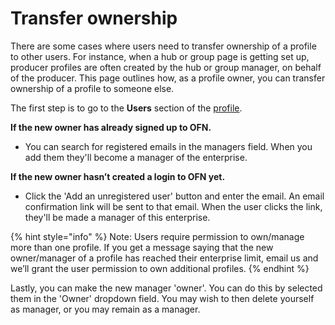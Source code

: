 # Transfer ownership

There are some cases where users need to transfer ownership of a profile to other users. For instance, when a hub or group page is getting set up, producer profiles are often created by the hub or group manager, on behalf of the producer. This page outlines how, as a profile owner, you can transfer ownership of a profile to someone else.

The first step is to go to the **Users** section of the [profile](../../basic-features/enterprise-settings.md#users).

**If the new owner has already signed up to OFN.**

* You can search for registered emails in the managers field. When you add them they'll become a manager of the enterprise.

**If the new owner hasn’t created a login to OFN yet.**

* Click the 'Add an unregistered user' button and enter the email. An email confirmation link will be sent to that email. When the user clicks the link, they'll be made a manager of this enterprise.

{% hint style="info" %}
 Note: Users require permission to own/manage more than one profile. If you get a message saying that the new owner/manager of a profile has reached their enterprise limit, email us and we’ll grant the user permission to own additional profiles.
{% endhint %}

Lastly, you can make the new manager 'owner'. You can do this by selected them in the 'Owner' dropdown field. You may wish to then delete yourself as manager, or you may remain as a manager.

